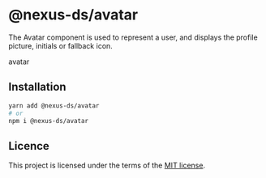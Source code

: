 # @nexus-ds/avatar

The Avatar component is used to represent a user, and displays the profile picture, initials or fallback icon.

avatar

## Installation

```sh
yarn add @nexus-ds/avatar
# or
npm i @nexus-ds/avatar
```



## Licence

This project is licensed under the terms of the
[MIT license](https://github.com/NexusDesignSystem/nexus-ds/blob/main/LICENSE).
